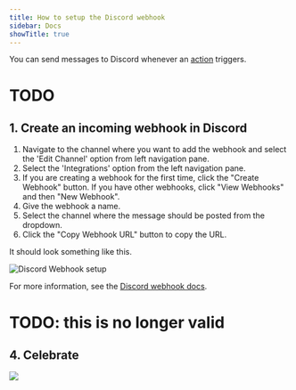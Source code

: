 ```yaml
---
title: How to setup the Discord webhook
sidebar: Docs
showTitle: true
---
```


You can send messages to Discord whenever an [action](/docs/user-guides/actions) triggers.  
# TODO

## 1. Create an incoming webhook in Discord 

1. Navigate to the channel where you want to add the webhook and select the 'Edit Channel' option from left navigation pane. 
1. Select the 'Integrations' option from the left navigation pane. 
1. If you are creating a webhook for the first time, click the "Create Webhook" button. If you have other webhooks, click "View Webhooks" and then "New Webhook". 
2. Give the webhook a name. 
3. Select the channel where the message should be posted from the dropdown.
4. Click the "Copy Webhook URL" button to copy the URL.  

It should look something like this. 

![Discord Webhook setup](https://res.cloudinary.com/dmukukwp6/image/upload/v1710055416/posthog.com/contents/images/discord-webhook.png)

For more information, see the [Discord webhook docs](https://support.discord.com/hc/en-us/articles/228383668-Intro-to-Webhooks).

# TODO: this is no longer valid

[//]: # (## 2. Setup the webhook in PostHog)

[//]: # ()
[//]: # (Copy the Webhook URL from Discord, navigate to project settings in PostHog, and paste the URL into the "Webhook integration section".)

[//]: # ()
[//]: # (![Add webhook integration]&#40;https://res.cloudinary.com/dmukukwp6/image/upload/v1710055416/posthog.com/contents/images/docs/webhooks/webhook-integration.png&#41;)

[//]: # ()
[//]: # (Click "Test & Save" and you should receive a message on Discord. )

[//]: # ()
[//]: # (## 3. Post actions to the webhook)

[//]: # ()
[//]: # (In PostHog, navigate to the [action]&#40;https://app.posthog.com/data-management/actions&#41; that you'd like to receive webhooks for. Then select "Post to webhook when this action is triggered". You can also modify the [message format]&#40;/docs/webhooks#message-formatting&#41;.)

[//]: # ()
[//]: # (![PostHog edit action]&#40;https://res.cloudinary.com/dmukukwp6/image/upload/v1710055416/posthog.com/contents/images/post-action-slack.png&#41;)

## 4. Celebrate
![](https://res.cloudinary.com/dmukukwp6/image/upload/v1710055416/posthog.com/contents/images/discord-message.png)

